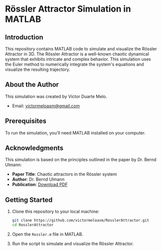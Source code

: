 # Rössler Attractor Simulation in MATLAB

## Introduction

This repository contains MATLAB code to simulate and visualize the Rössler Attractor in 3D. The Rössler Attractor is a well-known chaotic dynamical system that exhibits intricate and complex behavior. This simulation uses the Euler method to numerically integrate the system's equations and visualize the resulting trajectory.

## About the Author

This simulation was created by Víctor Duarte Melo.

- Email: victormeloasm@gmail.com

## Prerequisites

To run the simulation, you'll need MATLAB installed on your computer.

## Acknowledgments

This simulation is based on the principles outlined in the paper by Dr. Bernd Ulmann:

- **Paper Title**: Chaotic attractors in the Rössler system
- **Author**: Dr. Bernd Ulmann
- **Publication**: [Download PDF](https://analogparadigm.com/downloads/alpaca_1.pdf)

## Getting Started

1. Clone this repository to your local machine:

   ```bash
   git clone https://github.com/victormeloasm/RosslerAttractor.git
   cd RosslerAttractor
   ```

2. Open the `Rossler.m` file in MATLAB.

3. Run the script to simulate and visualize the Rössler Attractor.



